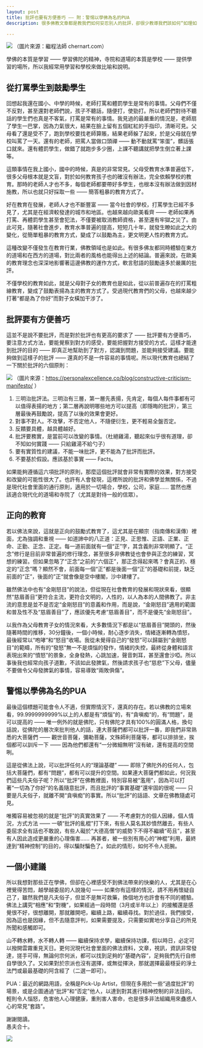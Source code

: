 ```yaml
---
layout: post
title: 批評也要有方便善巧 —— 附：警惕以學佛為名的PUA
description: 很多佛教文章都是教我們如何安忍別人的批評，卻很少教導我們該如何“如理如法”地批評。其實想要批評到位絕不是一件容易的事情，更要謹慎和警惕以學佛為名的“所謂”批評了。

---
```


![](../images/2022-10-29-20-44-50.png)
（圖片來源：繼程法師 chernart.com）

學佛的本質是學習 —— 學習佛陀的精神，寺院和道場的本質是學校 —— 提供學習的場所，所以我經常用學習和學校來做比喻和說明。

## 從打罵學生到鼓勵學生

回想起我還在國小、中學的時候，老師打罵和體罰學生是常有的事情。父母們不僅不反對，甚至還對老師們說，孩子不聽話，隨便打，使勁打。所以老師們對待不聽話的學生們也真是不客氣，打罵是常有的事情。我見過的最嚴重的情況是，老師扇了學生一巴掌，因為力氣很大，結果在臉上留有五個紅紅的手指印，清晰可見。父母看了還是受不了，跑到學校要找老師算賬，結果老師躲了起來，於是父母就在學校叫罵了一天。還有的老師，把罵人當做口頭禪 —— 動不動就罵“笨蛋”，髒話張口就來。還有體罰學生，做錯了就跑步多少圈，上課不聽講就把學生倒立著上課等。

這類事情在我上國小，國中的時候，真是的非常常見。父母受教育水準普遍低下，很多父母根本就是文盲，對於如何教育孩子也的確沒有辦法，完全依賴學校的教育。那時的老師人才也不多，每個老師都要帶好多學生，也根本沒有辦法做到因材施教，所以也就只好採取一些 —— 簡答粗暴的教育方式了。

好在教育在發展，老師人才也不斷豐富 —— 當今社會的學校，打罵學生已經不多見了，尤其是在經濟較發達的城市和地區。也越來越向歐美看齊 —— 老師如果再打罵、再體罰學生甚至會犯法，不僅要被取消教師資格，甚至還有牢獄之災了。由此可見，隨著社會進步，教育水準普遍的提高，短短几十年，就發生瞭如此之大的變化，從簡單粗暴的教育方式，變成了以鼓勵為主，更文明更人性的教育方式。

這種改變不僅發生在教育行業，佛教領域也是如此。有很多佛友都同時體驗在東方的道場和在西方的道場，對比兩者的風格也能得出上述的結論。普遍來說，在歐美的教育理念也深深地影響著這邊佛教的運作方式，軟言慰語的鼓勵遠多於嚴厲的批評。

不僅學校的教育如此，就是父母對子女的教育也是如此，從以前普遍存在的打罵粗線教育，變成了鼓勵表揚為主的教育方式了。受過現代教育們的父母，也越來越少打著“都是為了你好”而對子女橫加干涉了。

## 批評要有方便善巧

這並不是說不要批評，而是對於批評也有更高的要求了 —— 批評要有方便善巧，要注意方式方法，要能覺察到對方的感受，要能把握對方接受的方式，這樣才能達到批評的目的 —— 即真正地幫助到了對方，認識到問題，並能夠接受建議。要能夠做到這樣子的批評 —— 還真的不是一件容易的事情呢。所以現代教育也總結了一下關於批評的六個原則：

![](../images/2022-10-28-11-10-03.png)
（圖片來源：https://personalexcellence.co/blog/constructive-criticism-manifesto/ ）

1. 三明治批評法。三明治有三層，第一層先表揚，先肯定，每個人每件事都有可以值得表揚的地方；第二層再說明哪些地方可以提高（即隱晦的批評），第三層最後再鼓勵說，提高了以後的效果會更好。
2. 對事不對人。不攻擊，不否定他人，不隨便衍生，更不輕易全盤否定。
3. 反饋要具體，越具體越好。
4. 批評要務實，是當前可以改變的事情。（杜絕雞湯，聽起來似乎很有道理，卻不知如何實踐 —— 只給雞湯不給勺子）
5. 要有實質性的建議，不能一味批評，更不能為了批評而批評。
6. 不要基於假設。應該基於事實 —— Facts。

如果能夠遵循這六項批評的原則，那麼這個批評就會非常有實際的效果，對方接受和改變的可能性很大了。也許有人會發現，這裡所說的批評和佛學並無關係，不過是現代社會里面的通行原則，適用於一切場合，學校，公司，家庭…… 當然也應該適合現代化的道場和寺院了（尤其是對待一般的信眾）。

## 正向的教育

若以佛法來說，這就是正向的鼓勵式教育了，這尤其是在顯宗（指南傳和漢傳）裡面，尤為強調和重視 —— 如道諦中的八正道：正見、正思惟、正語、正業、正命、正勤、正念、正定。每一道前面就有一個“正”字，其含義則非常明顯了。“正念”修行是目前非常普遍的修行理念，甚至很多非佛教徒也會參與正念的練習，冥想的練習。但如果忽略了“正念”之前的“六個正”，那正念得起來嗎？會真正的、穩定的“正念”嗎？顯然不會，前面每一個“正”都是後面一個“正”的基礎和前提，缺乏前面的“正”，後面的”正“就會像是空中樓閣，沙中建樓了。

雖然佛法中也有“金剛怒目”的說法，但從現在社會教育的發展和現狀來看，很顯然“慈眉善目”更符合主流，更符合文明的，人性的，以人為本的人間佛教了。非主流的意思是並不是否定“金剛怒目”的意義和作用，而是說，“金剛怒目”適用的範圍和普及性不及“慈眉善目”了，應該優先考慮“慈眉善目”，而不是優先“金剛怒目”。

以我作為父母教育子女的情況來看，大多數情況下都是以“慈眉善目”開頭的，然後隨著時間的推移，30分鐘後，一個小時候，耐心逐步消失，情緒逐漸轉為憤怒，最後經常以“咆哮”和“怒目”收場。我從未覺得自己的“發怒”可以歸屬到“金剛怒目”的範疇，所有的“發怒”無一不是煩惱的發作，情緒的失控，最終從身體和語言表現出來的“憤怒”的景象，全身發熱，心跳加速，聲音刺耳，甚至還會沙啞。所以事後我也經常向孩子道歉，不該如此發脾氣，然後請求孩子也“慈悲”下父母，儘量不要做令父母發脾氣的事情，容易導致“兩敗俱傷”。

## 警惕以學佛為名的PUA

最後這個標題可能會令人不適，但實際情況下，還真的存在。若以佛教的立場來看，99.9999999999%以上的人都是有“煩惱”的，有“貪嗔痴“的，有“問題”，是可以提高的 —— 唯一例外的就是佛陀，只有佛陀才具有100%的圓滿人格，換句話說，從佛陀的層次來批判他人的話，連大菩薩們都可以批評一番，即我們非常熟悉的大菩薩們 —— 觀世音菩薩，彌勒菩薩，文殊師利菩薩等，都可以排排坐，挨個都可以訓斥一下 —— 因為他們都還有“一分微細無明”沒有破，還有提高的空間咧。

這是從佛法上說，可以批評任何人的“理論基礎” —— 即除了佛陀外的任何人，包括大菩薩們，都有“問題”，都有可以提升的空間。如果連大菩薩們都如此，何況我們這些凡夫俗子呢？所以“批評”在佛教裡面，特別容易被“濫用”，因為可以打著“一切為了你好”的名義隨意批評，而且批評的“事實基礎”還牢固的很呢 —— 只要是凡夫俗子，就離不開“貪嗔痴”的事實。所以“批評”的話語、文章在佛教隨處可見。

唯獨容易被忽視的就是“批評”的真實效果了 —— 不考慮對方的個人因緣，個人情況，方式方法 —— 一頓“批評的亂棍”打下來，有些人莫名其妙憤然離去，有些人委屈求全有話也不敢說，有些人礙於“大德高僧”的威勢下不得不繼續“苟且”，甚至有人因此造成更嚴重的心理傷害…… 再甚者，被一些別有用心的“神棍”利用，最終達到“精神控制”的目的，得以騙財騙色了。如此的情形，如何不令人扼腕。

## 一個小建議

所以我想對那些正在學佛，但卻在心裡感受不到佛法帶來的快樂的人，尤其是在心裡覺得苦悶，越學越委屈的人說幾句 —— 如果你有這樣的情況，請不用再懷疑自己了，雖然我們是凡夫俗子，但並不是無可救藥，換個地方也許會有不同的體驗。佛法上講究“相應”和“對機”，如果經過一段時間（3月或半年以上）的接觸還是感覺很不好，很想離開，那就離開吧，繼續上路，繼續尋找。對於過往，我們接受，因為這也是因緣，但不去隨意評判，如果需要提及，只需要如實地分享自己的所見所聞和感觸即可。

山不轉水轉，水不轉人轉 —— 繼續保持求學，繼續保持功課，假以時日，必定可以撥開雲霧重見天日。更何況現代社會里面的佛法資料，文章，視訊，資訊非常發達，搓手可得，無論何宗何派，都可以找到足夠的“基礎內容”，足夠我們先行自修自學很久了。又如果對於宗派也沒有選擇，或無從擇決，那就選擇最最穩妥的淨土法門或最最基礎的阿含經了（二選一即可）。

PUA：最近的網路用語，全稱是Pick-Up Artist，但現在多用於一些“過度批評”的場景，或是企圖通過“批評”和“否定”他人，以達到對其進行精神控制的非法目的。輕則令人惱怒，危害他人心理健康，重則害人害命，也是很多非法組織用來蠱惑人心的常見“套路”。

謝謝閱讀。<br>
愚夫合十。

![](../images/signature.png)

